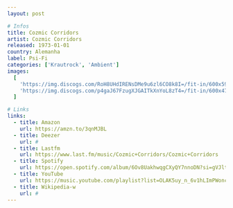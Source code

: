 ```yaml
---
layout: post

# Infos
title: Cozmic Corridors
artist: Cozmic Corridors
released: 1973-01-01
country: Alemanha
label: Psi-Fi
categories: ['Krautrock', 'Ambient']
images:
  [
    'https://img.discogs.com/RoH8UHdIRENsDMe9u6zl6CO8k8I=/fit-in/600x597/filters:strip_icc():format(jpeg):mode_rgb():quality(90)/discogs-images/R-1554081-1452262440-1502.jpeg.jpg',
    'https://img.discogs.com/p4gaJ67FzugXJGAITkXnYoL8zT4=/fit-in/600x471/filters:strip_icc():format(jpeg):mode_rgb():quality(90)/discogs-images/R-1554081-1452262444-6729.jpeg.jpg',
  ]

# Links
links:
  - title: Amazon
    url: https://amzn.to/3qnMJBL
  - title: Deezer
    url: #
  - title: Lastfm
    url: https://www.last.fm/music/Cozmic+Corridors/Cozmic+Corridors
  - title: Spotify
    url: https://open.spotify.com/album/6Ov8UakhwqgCXyQY7nnoDN?si=gVJltHFvQoe8PhU0u5H5kA
  - title: YouTube
    url: https://music.youtube.com/playlist?list=OLAK5uy_n_6v1hLImPWoncvHzrkCHqTeYeJuOwdYc
  - title: Wikipedia-w
    url: #
---
```

